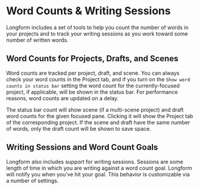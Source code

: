 # Word Counts & Writing Sessions

Longform includes a set of tools to help you count the number of words in your projects and to track your writing sessions as you work toward some number of written words.

## Word Counts for Projects, Drafts, and Scenes

Word counts are tracked per project, draft, and scene. You can always check your word counts in the Project tab, and if you turn on the `Show word counts in status bar` setting the word count for the currently-focused project, if applicable, will be shown in the status bar. For performance reasons, word counts are updated on a delay.

The status bar count will show scene (if a multi-scene project) and draft word counts for the given focused pane. Clicking it will show the Project tab of the corresponding project. If the scene and draft have the same number of words, only the draft count will be shown to save space.

## Writing Sessions and Word Count Goals

Longform also includes support for writing sessions. Sessions are some length of time in which you are writing against a word count goal. Longform will notify you when you’ve hit your goal. This behavior is customizable via a number of settings.
